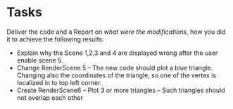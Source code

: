 Tasks
=====

Deliver the code and a Report on _what were the modifications_, how you did it to achieve the following results:

* Explain why the Scene 1,2,3 and 4 are displayed wrong after the user enable scene 5.
* Change RenderScene 5
	– The new code should plot a blue triangle. Changing also the coordinates of the triangle, so one of the vertex is localized in to top left corner.
* Create RenderScene6
	– Plot 3 or more triangles
	– Such triangles should not overlap each other
